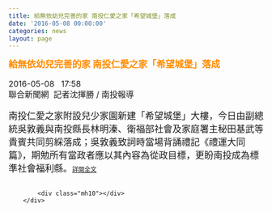 ```yaml
---
title: 給無依幼兒完善的家 南投仁愛之家「希望城堡」落成
date: '2016-05-08 00:00:00'
categories: news
layout: page
---
```


<div class="text">
			<div>
	<div>
		<strong><span style="color: rgb(255, 140, 0);"><span style="font-size: 18px;">給無依幼兒完善的家 南投仁愛之家「希望城堡」落成</span></span></strong></div>
	<div>
		&nbsp;</div>
	<div>
		<span style="font-size: 16px; line-height: 20.8px;">2016-05-08 &nbsp; 17:58</span></div>
	<div>
		<span style="font-size: 16px; line-height: 1.3;">聯合新聞網 &nbsp;記者沈揮勝 / 南投報導</span></div>
	<div>
		&nbsp;</div>
	<div>
		<span style="font-size: 18px;">南投仁愛之家附設兒少家園新建「希望城堡」大樓，今日由副總統吳敦義與南投縣長林明溱、衛福部社會及家庭署主秘田基武等貴賓共同剪綵落成；吳敦義致詞時當場背誦禮記《禮運大同篇》，期勉所有當政者應以其內容為從政目標，更盼南投成為標準社會福利縣。</span><a href="http://www.chinatimes.com/realtimenews/20160508002779-260405" style="font-size: 9pt;">詳閱全文</a></div>
</div>
<div>
	&nbsp;</div>

			<div class="mh10"></div>
		</div>